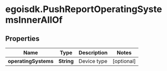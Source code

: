 # egoisdk.PushReportOperatingSystemsInnerAllOf

## Properties

Name | Type | Description | Notes
------------ | ------------- | ------------- | -------------
**operatingSystems** | **String** | Device type | [optional] 


